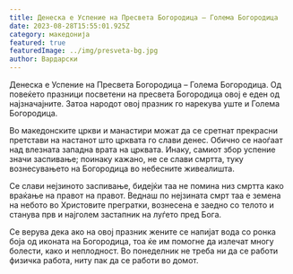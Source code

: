 ```yaml
---
title: Денеска е Успение на Пресвета Богородица – Голема Богородица
date: 2023-08-28T15:55:01.925Z
category: македонија
featured: true
featuredImage: ../img/presveta-bg.jpg
author: Вардарски
---
```

<!--StartFragment-->

Денеска е Успение на Пресвета Богородица – Голема Богородица. Од повеќето празници посветени на пресвета Богородица овој е еден од најзначајните. Затоа народот овој празник го нарекува уште и Голема Богородица.

Во македонските цркви и манастири можат да се сретнат прекрасни претстави на настанот што црквата го слави денес. Обично се наоѓаат над влезната западна врата на црквата. Инаку, самиот збор успение значи заспивање; поинаку кажано, не се слави смртта, туку вознесувањето на Богородица во небесните живеалишта.

Се слави нејзиното заспивање, бидејќи таа не помина низ смртта како враќање на правот на правот. Веднаш по нејзината смрт таа е земена на небото во Христовите прегратки, вознесена е заедно со телото и станува прв и најголем застапник на луѓето пред Бога.

Се верува дека ако на овој празник жените се напијат вода со ронка боја од иконата на Богородица, тоа ќе им помогне да излечат многу болести, како и неплодност. Во понеделник не треба ни да се работи физичка работа, ниту пак да се работи во домот.

<!--EndFragment-->